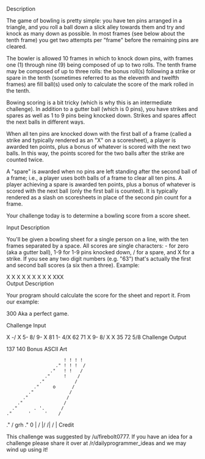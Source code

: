 Description

The game of bowling is pretty simple: you have ten pins arranged in a triangle, and you roll a ball down a slick alley towards them and try and knock as many down as possible. In most frames (see below about the tenth frame) you get two attempts per "frame" before the remaining pins are cleared.

The bowler is allowed 10 frames in which to knock down pins, with frames one (1) through nine (9) being composed of up to two rolls. The tenth frame may be composed of up to three rolls: the bonus roll(s) following a strike or spare in the tenth (sometimes referred to as the eleventh and twelfth frames) are fill ball(s) used only to calculate the score of the mark rolled in the tenth.

Bowing scoring is a bit tricky (which is why this is an intermediate challenge). In addition to a gutter ball (which is 0 pins), you have strikes and spares as well as 1 to 9 pins being knocked down. Strikes and spares affect the next balls in different ways.

When all ten pins are knocked down with the first ball of a frame (called a strike and typically rendered as an "X" on a scoresheet), a player is awarded ten points, plus a bonus of whatever is scored with the next two balls. In this way, the points scored for the two balls after the strike are counted twice.

A "spare" is awarded when no pins are left standing after the second ball of a frame; i.e., a player uses both balls of a frame to clear all ten pins. A player achieving a spare is awarded ten points, plus a bonus of whatever is scored with the next ball (only the first ball is counted). It is typically rendered as a slash on scoresheets in place of the second pin count for a frame.

Your challenge today is to determine a bowling score from a score sheet.

Input Description

You'll be given a bowling sheet for a single person on a line, with the ten frames separated by a space. All scores are single characters: - for zero (aka a gutter ball), 1-9 for 1-9 pins knocked down, / for a spare, and X for a strike. If you see any two digit numbers (e.g. "63") that's actually the first and second ball scores (a six then a three). Example:

X X X X X X X X X XXX  
Output Description

Your program should calculate the score for the sheet and report it. From our example:

300
Aka a perfect game.

Challenge Input

X -/ X 5- 8/ 9- X 81 1- 4/X
62 71  X 9- 8/  X  X 35 72 5/8
Challenge Output

137
140
Bonus ASCII Art

                         ! ! ! !
                      ." ! ! !  /
                    ."   ! !   /
                  ."     !    /
                ."           /
              ."     o      /
            ."             /
          ."              /
        ."               /
      ."      . '.      /
    ."      '     '    /
  ."                  / grh
."     0 |           /
       |/
      /|
      / |
Credit

This challenge was suggested by /u/firebolt0777. If you have an idea for a challenge please share it over at /r/dailyprogrammer_ideas and we may wind up using it!
